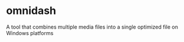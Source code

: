 # omnidash
A tool that combines multiple media files into a single optimized file on Windows platforms
